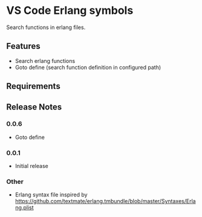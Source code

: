 # VS Code Erlang symbols

Search functions in erlang files.

## Features

* Search erlang functions
* Goto define (search function definition in configured path)

## Requirements

## Release Notes

### 0.0.6
* Goto define

### 0.0.1
* Initial release

### Other
* Erlang syntax file inspired by <https://github.com/textmate/erlang.tmbundle/blob/master/Syntaxes/Erlang.plist>
